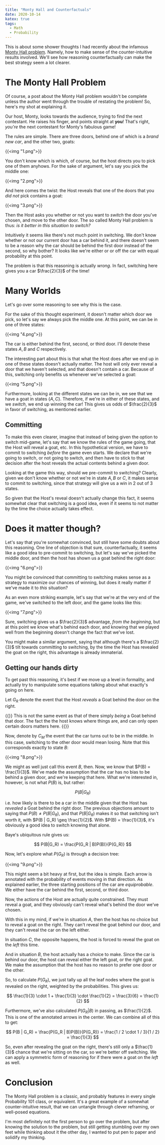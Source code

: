```yaml
---
title: "Monty Hall and Counterfactuals"
date: 2020-10-14
katex: true
tags:
  - Math
  - Probability
---
```


This is about some shower thoughts I had recently about the infamous
[Monty Hall problem](https://www.wikiwand.com/en/Monty_Hall_problem). Namely,
how to make sense of the counter-intuitive results involved. We'll see how
reasoning counterfactually can make the best strategy seem a lot clearer.
<!--more-->

# The Monty Hall Problem

Of course, a post about the Monty Hall problem wouldn't be complete unless the
author went through the trouble of restating the problem! So, here's my shot at
explaining it.

Our host, Monty, looks towards the audience, trying to find the next contestant.
He raises his finger, and points straight at **you**! That's right, *you're* the next
contestant for Monty's fabulous game!

The rules are simple. There are three doors, behind one of which is a *brand new car*, and
the other two, goats:

{{<img "1.png">}}

You don't know which is which, of course, but the host directs you to pick one of them anyhows.
For the sake of argument, let's say you pick the middle one:

{{<img "2.png">}}

And here comes the twist: the Host reveals that one of the doors that you *did not* pick contains a goat:

{{<img "3.png">}}

Then the Host asks you whether or not you want to *switch* the door you've chosen, and move to the other door.
The so called Monty Hall problem is thus: *is it better in this situation to switch?*

Intuitively it seems like there's not much point in switching. We don't know whether or not
our current door has a car behind it, and there doesn't seem to be a reason why the car should
be behind the first door instead of the second, so why bother? It looks like we're
either or or off the car with equal probability at this point.

The problem is that this reasoning is actually *wrong*. In fact, switching here gives you a car
$\frac{2}{3}$ of the time!

# Many Worlds

Let's go over some reasoning to see why this is the case.

For the sake of this thought experiment, it doesn't matter which door we pick, so let's say we always pick the middle
one. At this point, we can be in one of three states:

{{<img "4.png">}}

The car is either behind the first, second, or third door. I'll denote these states $A, B$ and $C$
respectively.

The interesting part about this is that what the Host does after we end up in one of these states doesn't actually matter.
The host will only ever reveal a door that we haven't selected, and that doesn't
contain a car. Because of this, switching only benefits us whenever we've selected a goat:

{{<img "5.png">}}

Furthermore, looking at the different states we can be in, we see that we have a goat in states
$\{A, C\}$. Therefore, if we're in either of these states, and we *switch*, we end up winning the car!
This gives us odds of $\frac{2}{3}$ in favor of switching, as mentioned earlier.

## Committing

To make this even clearer, imagine that instead of being given the option to switch mid-game, let's say that
we know the rules of the game going, that the Host will reveal a goat, etc. In this hypothetical version,
we have to commit to switching *before* the game even starts. We declare that we're going to switch,
or not going to switch, and then have to stick to that decision after the host
reveals the actual contents behind a given door.

Looking at the game this way, should we pre-commit to switching? Clearly, given we don't know whether or
not we're in state $A, B$ or $C$, it makes sense to commit to switching, since that strategy
will give us a win in $2$ out of $3$ states.

So given that the Host's reveal doesn't actually change this fact, it seems somewhat clear that
switching is a good idea, even if it seems to not matter by the time the choice
actually takes effect.

# Does it matter though?

Let's say that you're somewhat convinced, but still have some doubts about this reasoning.
One line of objection is that sure, counterfactually, it seems like a good idea to pre-commit to switching,
but let's say we've picked the middle door, and then the host has shown us a goat behind
the right door:

{{<img "6.png">}}

You might be convinced that committing to switching makes sense as a strategy to maximize our chances of winning,
but does it really matter if we've made it to *this* situation?

As an even more striking example, let's say that we're at the very end of the game, we've switched
to the left door, and the game looks like this:

{{<img "7.png">}}

Sure, switching gives us a $\frac{2}{3}$ advantage, *from the beginning*, but at this point we know what's
behind each door, and knowing that we played well from the beginning doesn't change
the fact that we've lost.

You might make a similar argument, saying that although there's a $\frac{2}{3}$ tilt towards
committing to switching, by the time the Host has revealed the goat on the right, this advantage
is already immaterial.

## Getting our hands dirty

To get past this reasoning, it's best if we move up a level in formality, and actually
try to manipulate some equations talking about what exactly's going on here.

Let $G_R$ denote the event that the Host *reveals* a Goat behind the door on the right.

{{<note>}}
  This is not the same event as that of there simply *being* a Goat behind that door. The fact
  the the host knows where things are, and can only open certain doors matters here.
{{</note>}}

Now, denote by $C_M$ the event that the car turns out to be in the middle. In this case,
switching to the other door would mean losing. Note that this corresponds exactly to state
$B$:

{{<img "8.png">}}

We might as well just call this event $B$, then. Now, we know that $P(B) = \frac{1}{3}$. We've
made the assumption that the car has no bias to be behind a given door, and
we're keeping that here. What we're interested in, however, is not what $P(B)$ is,
but rather:

$$
P(B | G_R)
$$

i.e. how likely is there to be a car in the middle given that the Host has *revealed* a Goat
behind the right door. The previous objections amount to saying that $P(B) \neq P(B | G_R)$, and
that $P(B | G_R)$ makes it so that switching isn't worth it, with $P(B | G_R) \geq \frac{1}{2}$.
With $P(B) = \frac{1}{3}$, it's obviously a good idea to switch knowing that alone.

Baye's ubiquitous rule gives us:

$$
P(B|G_R) = \frac{P(G_R | B)P(B)}{P(G_R)}
$$

Now, let's explore what $P(G_R)$ is through a decision tree:

{{<img "9.png">}}

This might seem a bit heavy at first, but the idea is simple. Each arrow is annotated with
the probability of events moving in that direction. As explained earlier, the three
starting positions of the car are *equiprobable*. We either have the car behind the first,
second, or third door.

Now, the actions of the Host are actually quite constrained. They must reveal a goat, and they obviously
can't reveal what's behind the door we've chosen.

With this in my mind, if we're in situation $A$, then the host has no choice but to
reveal a goat on the right. They can't reveal the goat behind our door, and they can't
reveal the car on the left either.

In situation $C$, the opposite happens, the host is forced to reveal the goat on the *left* this
time.

And in situation $B$, the host actually has a choice to make. Since the car is behind our door,
the host can reveal either the left goat, or the right goat. We make the assumption that the host
has no reason to prefer one door or the other.

So, to calculate $P(G_R)$, we just tally up all the leaf nodes where the goat is revealed on the
right, weighted by the probabilities. This gives us:

$$
\frac{1}{3} \cdot 1 + \frac{1}{3} \cdot \frac{1}{2} = \frac{3}{6} = \frac{1}{2}
$$

Furthermore, we've also calculated $P(G_R|B)$ in passing, as $\frac{1}{2}$. This is one of
the annotated arrows in the center. We can combine all of this to get:

$$
P(B | G_R) = \frac{P(G_R | B)P(B)}{P(G_R)} = \frac{1 / 2 \cdot 1 / 3}{1 / 2} = \frac{1}{3}
$$

So, even after revealing the goat on the right, there's still only a $\frac{1}{3}$ chance that we're sitting
on the car, so we're better off switching. We can apply a symmetric form of reasoning for if there were
a goat on the *left* as well.

# Conclusion

The Monty Hall problem is a classic, and probably features in every single Probability 101 class,
or equivalent. It's a great example of a somewhat counter-intuitive result, that we can untangle
through clever reframing, or well-posed equations.

I'm most definitely not the first person to go over the problem, but after knowing the solution
to the problem, but still getting stumbling over my own feet while thinking about it the other day,
I wanted to put pen to paper and solidify my thinking.
